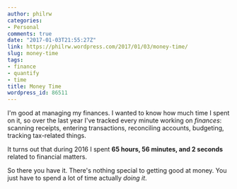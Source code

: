 ```yaml
---
author: philrw
categories:
- Personal
comments: true
date: "2017-01-03T21:55:27Z"
link: https://philrw.wordpress.com/2017/01/03/money-time/
slug: money-time
tags:
- finance
- quantify
- time
title: Money Time
wordpress_id: 86511
---
```


I'm good at managing my finances. I wanted to know how much time I spent on it, so over the last year I've tracked every minute working on _finances_: scanning receipts, entering transactions, reconciling accounts, budgeting, tracking tax-related things.

It turns out that during 2016 I spent **65 hours, 56 minutes, and 2 seconds** related to financial matters.

So there you have it. There's nothing special to getting good at money. You just have to spend a lot of time actually _doing it_.
